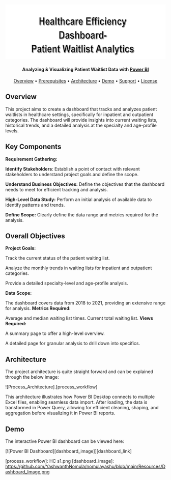 ![Project Logo][project_logo]
---

<h4 align="center">Analyzing & Visualizing Patient Waitlist Data with <a href="https://en.wikipedia.org/wiki/Microsoft_Power_BI" target="_blank">Power BI</a></h4>


<p align="center">
  <a href="#overview">Overview</a> •
  <a href="#prerequisites">Prerequisites</a> •
  <a href="#architecture">Architecture</a> •
  <a href="#demo">Demo</a> •
  <a href="#support">Support</a> •
  <a href="#license">License</a>
</p>

## Overview

This project aims to create a dashboard that tracks and analyzes patient waitlists in healthcare settings, specifically for inpatient and outpatient categories. The dashboard will provide insights into current waiting lists, historical trends, and a detailed analysis at the specialty and age-profile levels.

## Key Components

**Requirement Gathering:**

**Identify Stakeholders**: Establish a point of contact with relevant stakeholders to understand project goals and define the scope.

**Understand Business Objectives:** Define the objectives that the dashboard needs to meet for efficient tracking and analysis.

**High-Level Data Study:** Perform an initial analysis of available data to identify patterns and trends.

**Define Scope:** Clearly define the data range and metrics required for the analysis.

## Overall Objectives

**Project Goals:**

Track the current status of the patient waiting list.

Analyze the monthly trends in waiting lists for inpatient and outpatient categories.

Provide a detailed specialty-level and age-profile analysis.

**Data Scope:**

The dashboard covers data from 2018 to 2021, providing an extensive range for analysis.
**Metrics Required:**

Average and median waiting list times.
Current total waiting list.
**Views Required:**

A summary page to offer a high-level overview.

A detailed page for granular analysis to drill down into specifics.


## Architecture

The project architecture is quite straight forward and can be explained through the below image:

![Process_Architecture].[process_workflow]

This architecture illustrates how Power BI Desktop connects to multiple Excel files, enabling seamless data import. After loading, the data is transformed in Power Query, allowing for efficient cleaning, shaping, and aggregation before visualizing it in Power BI reports.

## Demo

The interactive Power BI dashboard can be viewed here:

[![Power BI Dashboard][dashboard_image]][dashboard_link]

<!-- Image Links -->

[project_logo]: Project_logo.png
[process_workflow]: HC s1.png
[dashboard_image]: https://github.com/YashwanthNomula/nomulayashu/blob/main/Resources/Dashboard_Image.png

<!-- Profile Links -->

